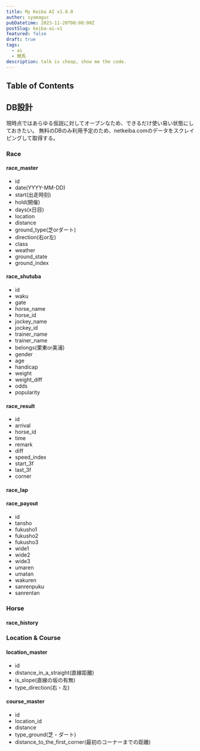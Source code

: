 ```yaml
---
title: My Keiba AI v1.0.0
author: syamaguc
pubDatetime: 2023-11-20T00:00:00Z
postSlug: keiba-ai-v1
featured: false
draft: true
tags:
  - ai
  - 競馬
description: talk is cheap, show me the code.
---
```


## Table of Contents

<!-- toc -->

## DB設計

現時点ではあらゆる仮説に対してオープンなため、できるだけ使い易い状態にしておきたい。
無料のDBのみ利用予定のため、netkeiba.comのデータをスクレイピングして取得する。

### Race

#### race_master

- id
- date(YYYY-MM-DD)
- start(出走時刻)
- hold(開催)
- days(x日目)
- location
- distance
- ground_type(芝orダート)
- direction(右or左)
- class
- weather
- ground_state
- ground_index

#### race_shutuba

- id
- waku
- gate
- horse_name
- horse_id
- jockey_name
- jockey_id
- trainer_name
- trainer_name
- belongs(栗東or美浦)
- gender
- age
- handicap
- weight
- weight_diff
- odds
- popularity

#### race_result

- id
- arrival
- horse_id
- time
- remark
- diff
- speed_index
- start_3f
- last_3f
- corner

#### race_lap

#### race_payout

- id
- tansho
- fukusho1
- fukusho2
- fukusho3
- wide1
- wide2
- wide3
- umaren
- umatan
- wakuren
- sanrenpuku
- sanrentan

### Horse

#### race_history

### Location & Course

#### location_master

- id
- distance_in_a_straight(直線距離)
- is_slope(直線の坂の有無)
- type_direction(右・左)

#### course_master

- id
- location_id
- distance
- type_ground(芝・ダート)
- distance_to_the_first_corner(最初のコーナーまでの距離)
